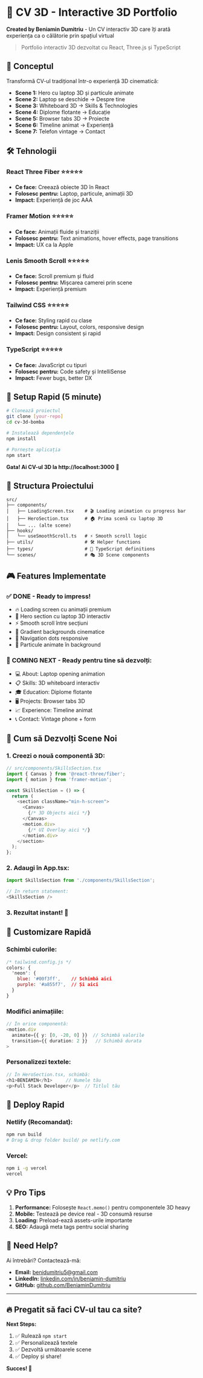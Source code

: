 # 🚀 CV 3D - Interactive 3D Portfolio

**Created by Beniamin Dumitriu** - Un CV interactiv 3D care îți arată experiența ca o călătorie prin spațiul virtual

> Portfolio interactiv 3D dezvoltat cu React, Three.js și TypeScript

## 🎯 Conceptul

Transformă CV-ul tradițional într-o experiență 3D cinematică:
- **Scene 1:** Hero cu laptop 3D și particule animate
- **Scene 2:** Laptop se deschide → Despre tine
- **Scene 3:** Whiteboard 3D → Skills & Technologies  
- **Scene 4:** Diplome flotante → Educație
- **Scene 5:** Browser tabs 3D → Proiecte
- **Scene 6:** Timeline animat → Experiență  
- **Scene 7:** Telefon vintage → Contact

## 🛠 Tehnologii

### **React Three Fiber** ⭐⭐⭐⭐⭐
- **Ce face:** Creează obiecte 3D în React
- **Folosesc pentru:** Laptop, particule, animații 3D
- **Impact:** Experiență de joc AAA

### **Framer Motion** ⭐⭐⭐⭐⭐  
- **Ce face:** Animații fluide și tranziții
- **Folosesc pentru:** Text animations, hover effects, page transitions
- **Impact:** UX ca la Apple

### **Lenis Smooth Scroll** ⭐⭐⭐⭐⭐
- **Ce face:** Scroll premium și fluid
- **Folosesc pentru:** Mișcarea camerei prin scene
- **Impact:** Experiență premium

### **Tailwind CSS** ⭐⭐⭐⭐⭐
- **Ce face:** Styling rapid cu clase
- **Folosesc pentru:** Layout, colors, responsive design
- **Impact:** Design consistent și rapid

### **TypeScript** ⭐⭐⭐⭐⭐
- **Ce face:** JavaScript cu tipuri
- **Folosesc pentru:** Code safety și IntelliSense
- **Impact:** Fewer bugs, better DX

## 🏁 Setup Rapid (5 minute)

```bash
# Clonează proiectul
git clone [your-repo]
cd cv-3d-bomba

# Instalează dependențele
npm install

# Pornește aplicația
npm start
```

**Gata! Ai CV-ul 3D la http://localhost:3000** 🎉

## 📁 Structura Proiectului

```
src/
├── components/
│   ├── LoadingScreen.tsx    # 🎬 Loading animation cu progress bar
│   ├── HeroSection.tsx      # 🏠 Prima scenă cu laptop 3D
│   └── ... (alte scene)
├── hooks/
│   └── useSmoothScroll.ts   # ⚡ Smooth scroll logic
├── utils/                   # 🛠 Helper functions
├── types/                   # 📝 TypeScript definitions
└── scenes/                  # 🎭 3D Scene components
```

## 🎮 Features Implementate

### ✅ **DONE - Ready to impress!**
- 🔥 Loading screen cu animații premium
- 🚀 Hero section cu laptop 3D interactiv
- ⚡ Smooth scroll între secțiuni
- 🎨 Gradient backgrounds cinematice
- 📱 Navigation dots responsive
- 🌟 Particule animate în background

### 🔮 **COMING NEXT - Ready pentru tine să dezvolți:**
- 💻 About: Laptop opening animation
- 📋 Skills: 3D whiteboard interactiv
- 🎓 Education: Diplome flotante
- 🖥 Projects: Browser tabs 3D
- 📈 Experience: Timeline animat
- 📞 Contact: Vintage phone + form

## 🔧 Cum să Dezvolți Scene Noi

### 1. **Creezi o nouă componentă 3D:**
```typescript
// src/components/SkillsSection.tsx
import { Canvas } from '@react-three/fiber';
import { motion } from 'framer-motion';

const SkillsSection = () => {
  return (
    <section className="min-h-screen">
      <Canvas>
        {/* 3D Objects aici */}
      </Canvas>
      <motion.div>
        {/* UI Overlay aici */}
      </motion.div>
    </section>
  );
};
```

### 2. **Adaugi în App.tsx:**
```typescript
import SkillsSection from './components/SkillsSection';

// In return statement:
<SkillsSection />
```

### 3. **Rezultat instant!** 🎉

## 🎨 Customizare Rapidă

### **Schimbi culorile:**
```css
/* tailwind.config.js */
colors: {
  'neon': {
    blue: '#00f3ff',    // Schimbă aici
    purple: '#a855f7',  // Și aici
  }
}
```

### **Modifici animațiile:**
```typescript
// În orice componentă:
<motion.div
  animate={{ y: [0, -20, 0] }}  // Schimbă valorile
  transition={{ duration: 2 }}   // Schimbă durata
>
```

### **Personalizezi textele:**
```typescript
// În HeroSection.tsx, schimbă:
<h1>BENIAMIN</h1>     // Numele tău
<p>Full Stack Developer</p>  // Titlul tău
```

## 🚀 Deploy Rapid

### **Netlify (Recomandat):**
```bash
npm run build
# Drag & drop folder build/ pe netlify.com
```

### **Vercel:**
```bash
npm i -g vercel
vercel
```

## 💡 Pro Tips

1. **Performance:** Folosește `React.memo()` pentru componentele 3D heavy
2. **Mobile:** Testează pe device real - 3D consumă resurse
3. **Loading:** Preload-ează assets-urile importante
4. **SEO:** Adaugă meta tags pentru social sharing

## 🤝 Need Help?

Ai întrebări? Contactează-mă:
- **Email:** benidumitriu5@gmail.com
- **LinkedIn:** [linkedin.com/in/beniamin-dumitriu](https://linkedin.com/in/beniamin-dumitriu)
- **GitHub:** [github.com/BeniaminDumitriu](https://github.com/BeniaminDumitriu)

---

## 🔥 **Pregatit să faci CV-ul tau ca site?**

**Next Steps:**
1. ✅ Rulează `npm start`
2. ✅ Personalizează textele
3. ✅ Dezvoltă următoarele scene
4. ✅ Deploy și share!

**Succes! 🚀**
